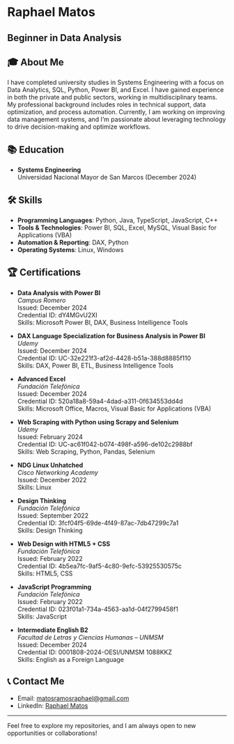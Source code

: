 # Raphael Matos
## Beginner in Data Analysis

## 🎓 About Me
I have completed university studies in Systems Engineering with a focus on Data Analytics, SQL, Python, Power BI, and Excel. I have gained experience in both the private and public sectors, working in multidisciplinary teams. My professional background includes roles in technical support, data optimization, and process automation. Currently, I am working on improving data management systems, and I’m passionate about leveraging technology to drive decision-making and optimize workflows.

## 📚 Education
- **Systems Engineering**  
  Universidad Nacional Mayor de San Marcos (December 2024)

## 🛠️ Skills
- **Programming Languages**: Python, Java, TypeScript, JavaScript, C++
- **Tools & Technologies**: Power BI, SQL, Excel, MySQL, Visual Basic for Applications (VBA)
- **Automation & Reporting**: DAX, Python 
- **Operating Systems**: Linux, Windows

## 🏆 Certifications

- **Data Analysis with Power BI**  
  *Campus Romero*  
  Issued: December 2024  
  Credential ID: dY4MGvU2XI  
  Skills: Microsoft Power BI, DAX, Business Intelligence Tools

- **DAX Language Specialization for Business Analysis in Power BI**  
  *Udemy*  
  Issued: December 2024  
  Credential ID: UC-32e221f3-af2d-4428-b51a-388d8885f110  
  Skills: DAX, Power BI, ETL, Business Intelligence Tools

- **Advanced Excel**  
  *Fundación Telefónica*  
  Issued: December 2024  
  Credential ID: 520a18a8-59a4-4dad-a311-0f634553dd4d  
  Skills: Microsoft Office, Macros, Visual Basic for Applications (VBA)

- **Web Scraping with Python using Scrapy and Selenium**  
  *Udemy*  
  Issued: February 2024  
  Credential ID: UC-ac61f042-b074-498f-a596-de102c2988bf  
  Skills: Web Scraping, Python, Pandas, Selenium

- **NDG Linux Unhatched**  
  *Cisco Networking Academy*  
  Issued: December 2022  
  Skills: Linux

- **Design Thinking**  
  *Fundación Telefónica*  
  Issued: September 2022  
  Credential ID: 3fcf04f5-69de-4f49-87ac-7db47299c7a1  
  Skills: Design Thinking

- **Web Design with HTML5 + CSS**  
  *Fundación Telefónica*  
  Issued: February 2022  
  Credential ID: 4b5ea7fc-9af5-4c80-9efc-53925530575c  
  Skills: HTML5, CSS

- **JavaScript Programming**  
  *Fundación Telefónica*  
  Issued: February 2022  
  Credential ID: 023f01a1-734a-4563-aa1d-04f2799458f1  
  Skills: JavaScript

- **Intermediate English B2**  
  *Facultad de Letras y Ciencias Humanas – UNMSM*  
  Issued: December 2024  
  Credential ID: 0001808-2024-OESI/UNMSM 1088KKZ  
  Skills: English as a Foreign Language




## 📞 Contact Me
- Email: [matosramosraphael@gmail.com](mailto:matosramosraphael@gmail.com)
- LinkedIn: [Raphael Matos](https://www.linkedin.com/in/raphaelmatos-ramos)

---

Feel free to explore my repositories, and I am always open to new opportunities or collaborations!
